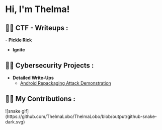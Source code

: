 <h1>Hi, I'm Thelma! </h1>

<h2>👨‍💻 CTF - Writeups :</h2>
- <b>Pickle Rick</b>

- <b>Ignite</b>

<h2>👨‍💻 Cybersecurity Projects :</h2>

- <b> Detailed Write-Ups </b>
  - [Android Repackaging Attack Demonstration](https://github.com/ThelmaLobo/Android_Repackaging_Attack_Demo)
    
 <h2>👨‍💻 My Contributions :</h2>
![snake gif](https://github.com/ThelmaLobo/ThelmaLobo/blob/output/github-snake-dark.svg)






<!--
**joshmadakor1/joshmadakor1** is a ✨ _special_ ✨ repository because its `README.md` (this file) appears on your GitHub profile.


